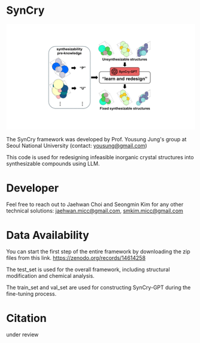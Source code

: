 # SynCry
![SynCry](./TOC.png)

The SynCry framework was developed by Prof. Yousung Jung's group at Seoul National University
(contact: yousung@gmail.com)

This code is used for redesigning infeasible inorganic crystal structures into synthesizable compounds using LLM.

# Developer
Feel free to reach out to Jaehwan Choi and Seongmin Kim for any other technical solutions: jaehwan.micc@gmail.com, smkim.micc@gmail.com

# Data Availability
You can start the first step of the entire framework by downloading the zip files from this link. https://zenodo.org/records/14614258

The test_set is used for the overall framework, including structural modification and chemical analysis.

The train_set and val_set are used for constructing SynCry-GPT during the fine-tuning process.

# Citation
under review
